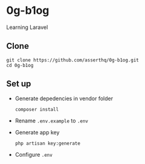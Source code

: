 # 0g-b1og
Learning Laravel 

## Clone
```
git clone https://github.com/asserthq/0g-b1og.git
cd 0g-b1og
```

## Set up
- Generate depedencies in vendor folder
    ```
    composer install
    ```
- Rename `.env.example` to `.env`

- Generate app key
    ```
    php artisan key:generate
    ```
- Configure `.env`
